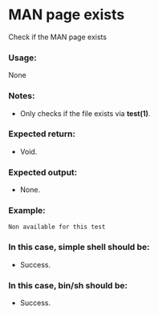 # MAN page exists

Check if the MAN page exists

### Usage:
None

### Notes:
- Only checks if the file exists via **test(1)**.

### Expected return:
- Void.

### Expected output:
- None.


### Example:

```
Non available for this test
```

### In this case, simple shell should be:
- Success.

### In this case, bin/sh should be:
- Success.


